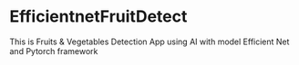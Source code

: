 # EfficientnetFruitDetect
This is  Fruits &amp; Vegetables Detection App using AI with model Efficient Net and Pytorch framework

